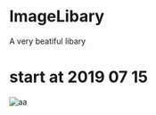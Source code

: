 # ImageLibary
A very beatiful libary

# start at 2019 07 15
![aa](http://www.sosemseo.com/ueditor/php/upload/image/20180123/1516705629614658.jpg)
